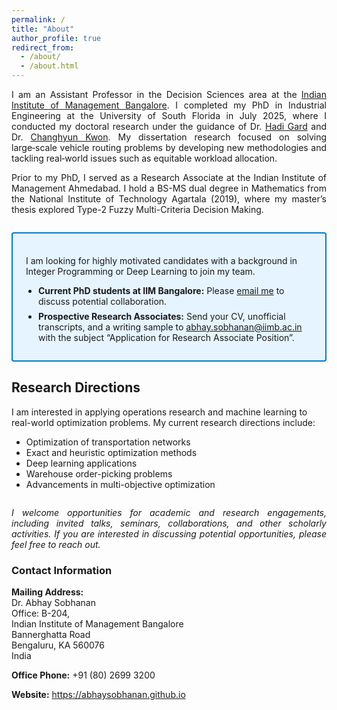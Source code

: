```yaml
---
permalink: /
title: "About"
author_profile: true
redirect_from:
  - /about/
  - /about.html
---
```


<section class="about-intro">
  <p>
    I am an Assistant Professor in the Decision Sciences area at the
    <a href="https://www.iimb.ac.in">Indian Institute of Management Bangalore</a>.
    I completed my PhD in Industrial Engineering at the University of South Florida in July 2025,
    where I conducted my doctoral research under the guidance of
    Dr. <a href="http://www.eng.usf.edu/~hcharkhgard/">Hadi Gard</a> and
    Dr. <a href="https://www.chkwon.net">Changhyun Kwon</a>.
    My dissertation research focused on solving large‑scale vehicle routing problems by developing new methodologies and tackling real‑world issues such as equitable workload allocation. 
  </p>

  <p>
    Prior to my PhD, I served as a Research Associate at the Indian Institute of
    Management Ahmedabad. I hold a BS-MS dual degree in Mathematics from the
    National Institute of Technology Agartala (2019), where my master’s thesis
    explored Type-2 Fuzzy Multi-Criteria Decision Making.
  </p>
</section>

<section class="callout">
  <p>
    I am looking for highly motivated candidates with a background in Integer Programming or Deep Learning to join my team.
  </p>
  <ul style="margin: 8px 0 0 20px; padding: 0;">
    <li>
      <strong>Current PhD students at IIM Bangalore:</strong>  
      Please <a href="mailto:abhay.sobhanan@iimb.ac.in">email me</a> to discuss potential collaboration.
    </li>
    <li style="margin-top: 4px;">
      <strong>Prospective Research Associates:</strong>  
      Send your CV, unofficial transcripts, and a writing sample to  
      <a href="mailto:abhay.sobhanan@iimb.ac.in?subject=Application%20for%20Research%20Associate%20Position">
      abhay.sobhanan@iimb.ac.in</a>  
      with the subject “Application for Research Associate Position”.
    </li>
  </ul>
</section>

## Research Directions

I am interested in applying operations research and machine learning to real-world optimization problems. My current research directions include:

- Optimization of transportation networks  
- Exact and heuristic optimization methods  
- Deep learning applications  
- Warehouse order-picking problems  
- Advancements in multi-objective optimization  

<section class="closing-note">
  <p>
    <em>
      I welcome opportunities for academic and research engagements, including
      invited talks, seminars, collaborations, and other scholarly activities.
      If you are interested in discussing potential opportunities, please feel free to reach out.
    </em>
  </p>
</section>

<style>
  /* About intro */
  .about-intro p {
    text-align: justify;
    margin-bottom: 1em;
  }

  /* Candidate callout box */
  .callout {
    border: 2px solid #007ACC;
    background-color: #E6F4FF;
    padding: 1.5em;
    margin: 2em 0;
    border-radius: 4px;
  }
  .callout h3 {
    margin-top: 0;
    color: #005A9E;
    font-size: 1.25em;
  }
  .callout ul {
    margin: 0.5em 0 0 1.5em;
  }
  .callout li {
    margin-bottom: 0.5em;
  }

  /* Closing note */
  .closing-note p {
    text-align: justify;
    font-style: italic;
    margin-top: 2em;
  }
</style>



<section class="contact-info">
  <h3>Contact Information</h3>
  <p>
    <strong>Mailing Address:</strong><br>
    Dr. Abhay Sobhanan<br>
    Office: B-204,<br>
    Indian Institute of Management Bangalore<br>
    Bannerghatta Road<br>
    Bengaluru, KA 560076<br>
    India
  </p>
  <p>
    <strong>Office Phone:</strong> +91 (80) 2699 3200
  </p>
  <p>
    <strong>Website:</strong> <a href="https://abhaysobhanan.github.io">https://abhaysobhanan.github.io</a>
  </p>
</section>

